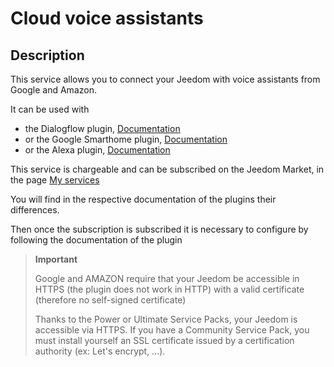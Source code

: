 # Cloud voice assistants

## Description

This service allows you to connect your Jeedom with voice assistants from Google and Amazon.

It can be used with 
- the Dialogflow plugin, [Documentation](https://doc.jeedom.com/en_US/plugins/communication/dialogflow)
- or the Google Smarthome plugin, [Documentation](https://doc.jeedom.com/en_US/plugins/communication/gsh)
- or the Alexa plugin, [Documentation](https://doc.jeedom.com/en_US/plugins/communication/ash)

This service is chargeable and can be subscribed on the Jeedom Market, in the page [My services](https://www.jeedom.com/market/index.php?v=d&p=profils#services)

You will find in the respective documentation of the plugins their differences.

Then once the subscription is subscribed it is necessary to configure by following the documentation of the plugin

> **Important**
>
> Google and AMAZON require that your Jeedom be accessible in HTTPS (the plugin does not work in HTTP) with a valid certificate (therefore no self-signed certificate)
>
> Thanks to the Power or Ultimate Service Packs, your Jeedom is accessible via HTTPS.
> If you have a Community Service Pack, you must install yourself an SSL certificate issued by a certification authority (ex: Let's encrypt, ...).
